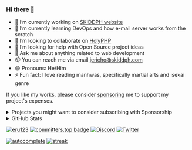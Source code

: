 <h3>Hi there 👋</h3>

- 🔭 I’m currently working on [SKIDDPH website](https://skiddph.com)
- 🌱 I’m currently learning DevOps and how e-mail server works from the scratch
- 👯 I’m looking to collaborate on [HolyPHP](https://github.com/eru123/holyphp)
- 🤔 I’m looking for help with Open Source project ideas
- 💬 Ask me about anything related to web development
- 📫 You can reach me via email [jericho@skiddph.com](mailto:Jericho<jericho@skiddph.com>)
- 😄 Pronouns: He/Him
- ⚡ Fun fact: I love reading manhwas, specifically martial arts and isekai genre

If you like my works, please consider [sponsoring](https://github.com/sponsors/eru123) me to support my project's expenses.

<details>
 <summary>Projects you might want to consider subscribing with Sponsorship</summary>

 - [CoX](https://github.com/eru123/cox) (`Private`) - A simple and lightweight docker-based enterprise webhosting control panel. Here is the core features:
   - **Access Control List (ACL) based authentication system** - A security control system that regulates and validates user action, this can give users a direct control over specific only resource in the system (e.g. Manage user, Create Database, etc.)
   - **Subcription Model** - If registration enabled or you created a user with no system control, users can buy or redeem a subcription for a specific or a bundled service/products and manage them without system administrative control.
   - **White Labeling System** - A system that allows the products and services to be resell using a Reseller's API or CoX Reseller's Dedicated Website. 
   - **Voucher System** - A system where specific users can create promotional subscription voucher or resell a voucher with Reseller's API.
   - **Analytics and System Monitoring** - If you have a VPS you may have to pay for a monitoring service like Elastic, with CoX we have an integrated monitoring tools to monitor the traffic that comes to your webhosts/clients with the help of *PHP Data Metrics (PhpDM)* A seperate application for collecting specific data metrics (e.g. System Resource, Apache, Nginx, etc.).
   - **Database Management** - A built-in MySQL Database Account Management System controlled by ACL and subscriptions, these product will automatically handles expired subscriptions and reactivated the account/database when re-subscribe. This product will connects to the Managed MySQL servers across different regions.
   - **Hosting Panel** - A built-in webhosting panel for managing FTP accounts and hosting configuration. This product will connects to the CoX-Webhost servers across different regions.
   - **SMTP/Email Service System** - Create a dedicated SMTP or Email Accounts using specific vendors (e.g. AWS SES, AWS WorkMail, Managed SMTP Server).
   - **Email Marketing System** - A mail templating system for sending bulk marketing emails.
 - [CoX Webhost](https://github.com/eru123/cox-webhost) (`Private`) - A docker based FTP and Webhost management. Below are the following features:
   - Deployable Across different regions and;
   - Manage the system through APIs for CoX Panel
   - s/FTP, vHosts, and Proxy Management
   - Automatic Log Analyzer for detecting and reporting malicous request to DNS Providers and Firewall (e.g. ip tables, fail2ban, cloudflare WAF, email, etc.)
   - Integrated PhpMyAdmin/Adminer through proxy path
   - Support for Multiple Major PHP Versions
   - ini files editor
 - [PhpDM](https://github.com/eru123/phpdm) - A docker based data metrics collector/producer with built-in integration for specific web development applications:
   - Log Collector for Nginx Proxy/Standard logging
   - Log Collector for Apache2
   - MySQL Integration and MySQL metrics
   - System Resource metrics (e.g. Memory, CPU, Disk, Network in/out, Up time)
   - Docker containers metrics (e.g Log, System Resource)
   - CoX Panel Dashboard Analytics Compatible
   - Can be used as an alternative data producer for Grafana or Kibana when using MySQL as data source. 

</details>

<details>
<summary>GitHub Stats</summary>

[![profile-summary](https://github-profile-summary-cards.vercel.app/api/cards/profile-details?username=eru123&theme=github_dark&card_width=500px)](https://github.com/eru123)

[![profile-summary](https://github-readme-stats.vercel.app/api/top-langs/?username=eru123&layout=compact&langs_count=10&hide_border=true&theme=github_dark)](https://github.com/eru123)

[![profile-summary](https://github-profile-trophy.vercel.app/?username=eru123&theme=nord&row=2&column=4&no-frame=true)](https://github.com/eru123)

[![profile-summary](https://github-readme-stats.vercel.app/api?username=eru123&show_icons=true&hide_border=true&theme=github_dark&include_all_commits=true&custom_title=Github%20Stats&rank_icon=default&card_width=500px)](https://github.com/eru123)

[![profile-summary](https://github-readme-streak-stats.herokuapp.com/?user=eru123&theme=github_dark&date_format=M[,%20Y]&hide_border=true&fire=tomato)](https://github.com/eru123)

[![profile-summary](https://codeium.com/profile/jericho/card.png)](https://codeium.com/profile/jericho)
</details>

[![eru123](https://komarev.com/ghpvc/?username=eru123&color=blue)](https://github.com/eru123)
[![committers.top badge](https://user-badge.committers.top/philippines/eru123.svg)](https://user-badge.committers.top/philippines/eru123)
[![Discord](https://img.shields.io/discord/823693851696037899.svg?label=&logo=discord&logoColor=ffffff&color=7389D8&labelColor=6A7EC2)](https://discord.gg/ugSanJu5BJ)
[![Twitter](https://img.shields.io/twitter/follow/jericho_dev?label=Twitter&style=social)](https://twitter.com/jericho_dev)

[![autocomplete](https://codeium.com/badges/user/jericho/autocomplete)](https://codeium.com/profile/jericho)
[![streak](https://codeium.com/badges/v2/user/jericho/streak)](https://codeium.com/profile/jericho)

